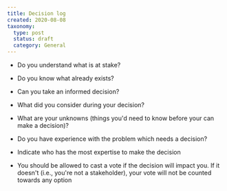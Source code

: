 ```yaml
---
title: Decision log
created: 2020-08-08
taxonomy:
  type: post
  status: draft
  category: General
---
```


* Do you understand what is at stake?
* Do you know what already exists?
* Can you take an informed decision?
* What did you consider during your decision?
* What are your unknowns (things you'd need to know before your can make a decision)?
* Do you have experience with the problem which needs a decision?

* Indicate who has the most expertise to make the decision

* You should be allowed to cast a vote if the decision will impact you. If it doesn't (i.e., you're not a stakeholder), your vote will not be counted towards  any option
